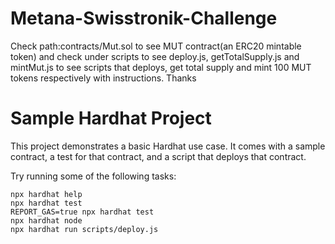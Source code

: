# Metana-Swisstronik-Challenge
Check path:contracts/Mut.sol to see MUT contract(an ERC20 mintable token) and check under scripts to see deploy.js, getTotalSupply.js and mintMut.js to see scripts that deploys, get total supply and mint 100 MUT tokens respectively with instructions. Thanks

# Sample Hardhat Project

This project demonstrates a basic Hardhat use case. It comes with a sample contract, a test for that contract, and a script that deploys that contract.

Try running some of the following tasks:

```shell
npx hardhat help
npx hardhat test
REPORT_GAS=true npx hardhat test
npx hardhat node
npx hardhat run scripts/deploy.js
```
